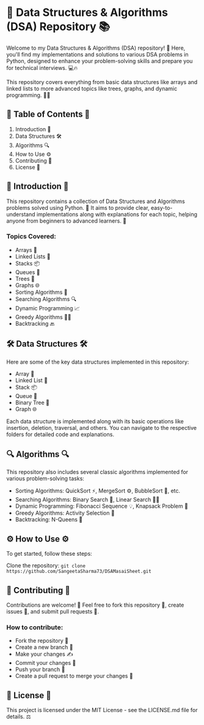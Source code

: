 # 🚀 Data Structures & Algorithms (DSA) Repository 📚

Welcome to my Data Structures & Algorithms (DSA) repository! 🎉 Here, you'll find my implementations and solutions to various DSA problems in Python, designed to enhance your problem-solving skills and prepare you for technical interviews. 💻🔥

This repository covers everything from basic data structures like arrays and linked lists to more advanced topics like trees, graphs, and dynamic programming. 🌳💡

## 📂 Table of Contents 📂

1. Introduction 📖
2. Data Structures 🛠️
3. Algorithms 🔍
4. How to Use ⚙️
5. Contributing 🤝
6. License 📄

## 📖 Introduction 📖

This repository contains a collection of Data Structures and Algorithms problems solved using Python. 🎯 It aims to provide clear, easy-to-understand implementations along with explanations for each topic, helping anyone from beginners to advanced learners. 🚀

### Topics Covered:

- Arrays 🧮
- Linked Lists 🔗
- Stacks 📦
- Queues 🧳
- Trees 🌳
- Graphs 🌐
- Sorting Algorithms 🔄
- Searching Algorithms 🔍
- Dynamic Programming 📈
- Greedy Algorithms 🏃‍♂️
- Backtracking 🔙

## 🛠️ Data Structures 🛠️

Here are some of the key data structures implemented in this repository:

- Array 🧮
- Linked List 🔗
- Stack 📦
- Queue 🧳
- Binary Tree 🌳
- Graph 🌐

Each data structure is implemented along with its basic operations like insertion, deletion, traversal, and others. You can navigate to the respective folders for detailed code and explanations.

## 🔍 Algorithms 🔍

This repository also includes several classic algorithms implemented for various problem-solving tasks:

- Sorting Algorithms: QuickSort ⚡, MergeSort ⚙️, BubbleSort 🔄, etc.
- Searching Algorithms: Binary Search 🔎, Linear Search 🚶‍♂️
- Dynamic Programming: Fibonacci Sequence 💡, Knapsack Problem 🎒
- Greedy Algorithms: Activity Selection 🎯
- Backtracking: N-Queens 🏰


## ⚙️ How to Use ⚙️
To get started, follow these steps:

Clone the repository:
`git clone https://github.com/SangeetaSharma73/DSAMasaiSheet.git`


## 🤝 Contributing 🤝

Contributions are welcome! 🎉 Feel free to fork this repository 🍴, create issues 🐞, and submit pull requests 🔄.

### How to contribute:

- Fork the repository 🍴
- Create a new branch 🌱
- Make your changes ✍️
- Commit your changes 🔐
- Push your branch 🚀
- Create a pull request to merge your changes 🔄

## 📄 License 📄

This project is licensed under the MIT License - see the LICENSE.md file for details. ⚖️
